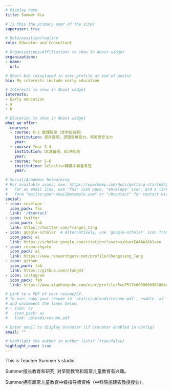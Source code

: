 ```yaml
---
# Display name
title: Summer Xia

# Is this the primary user of the site?
superuser: true

# Role/position/tagline
role: Educator and Consultant 

# Organizations/Affiliations to show in About widget
organizations:
- name: 
  url: 

# Short bio (displayed in user profile at end of posts)
bio: My interests include early education

# Interests to show in About widget
interests:
- Early education
- a 
- b 

# Education to show in About widget
what we offer:
  courses:
  - course: K-2 数理启蒙（含学前启蒙）
    institution: 提升数感，逻辑思维能力，视听觉专注力
    year: 
  - course: Year 3-4
    institution: OC准备班，OC冲刺班
    year: 
  - course: Year 5-6
    institution: Selective精英中学备考班
    year: 

# Social/Academic Networking
# For available icons, see: https://wowchemy.com/docs/getting-started/page-builder/#icons
#   For an email link, use "fas" icon pack, "envelope" icon, and a link in the
#   form "mailto:your-email@example.com" or "/#contact" for contact widget.
social:
- icon: envelope
  icon_pack: fas
  link: '/#contact'
- icon: twitter
  icon_pack: fab
  link: https://twitter.com/frangel_tang
- icon: google-scholar  # Alternatively, use `google-scholar` icon from `ai` icon pack
  icon_pack: ai
  link: https://scholar.google.com/citations?user=sxHswrEAAAAJ&hl=en
- icon: researchgate  
  icon_pack: ai
  link: https://www.researchgate.net/profile/Chengxiang_Tang
- icon: github
  icon_pack: fab
  link: https://github.com/ctang83
- icon: instagram
  icon_pack: fab
  link: https://www.xiaohongshu.com/user/profile/5ee7517e000000000100448f

# Link to a PDF of your resume/CV.
# To use: copy your resume to `static/uploads/resume.pdf`, enable `ai` icons in `params.toml`, 
# and uncomment the lines below.
# - icon: cv
#   icon_pack: ai
#   link: uploads/resume.pdf

# Enter email to display Gravatar (if Gravatar enabled in Config)
email: ""

# Highlight the author in author lists? (true/false)
highlight_name: true
---
```


This is Teacher Summer's studio. 

Summer擅长教育和研究, 对早期教育和超常儿童教育有兴趣。

Summer拥有超常儿童教育中级指导师资格（中科院施建农教授授业）。
